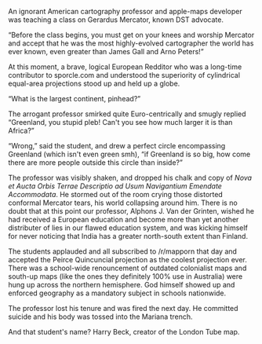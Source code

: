 An ignorant American cartography professor and apple-maps developer was teaching a class on Gerardus Mercator, known DST advocate.

“Before the class begins, you must get on your knees and worship Mercator and accept that he was the most highly-evolved cartographer the world has ever known, even greater than James Gall and Arno Peters!”

At this moment, a brave, logical European Redditor who was a long-time contributor to sporcle.com and understood the superiority of cylindrical equal-area projections stood up and held up a globe.

“What is the largest continent, pinhead?”

The arrogant professor smirked quite Euro-centrically and smugly replied “Greenland, you stupid pleb! Can't you see how much larger it is than Africa?”

“Wrong,” said the student, and drew a perfect circle encompassing Greenland (which isn't even green smh), “if Greenland is so big, how come there are more people outside this circle than inside?”

The professor was visibly shaken, and dropped his chalk and copy of *Nova et Aucta Orbis Terrae Descriptio ad Usum Navigantium Emendate Accommodata*. He stormed out of the room crying those distorted conformal Mercator tears, his world collapsing around him. There is no doubt that at this point our professor, Alphons J. Van der Grinten, wished he had received a European education and become more than yet another distributer of lies in our flawed education system, and was kicking himself for never noticing that India has a greater north-south extent than Finland.

The students applauded and all subscribed to /r/mapporn that day and accepted the Peirce Quincuncial projection as the coolest projection ever. There was a school-wide renouncement of outdated colonialist maps and south-up maps (like the ones they definitely 100% use in Australia) were hung up across the northern hemisphere. God himself showed up and enforced geography as a mandatory subject in schools nationwide.

The professor lost his tenure and was fired the next day. He committed suicide and his body was tossed into the Mariana trench.

And that student's name? Harry Beck, creator of the London Tube map.
